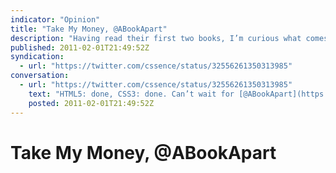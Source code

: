 ```yaml
---
indicator: "Opinion"
title: "Take My Money, @ABookApart"
description: "Having read their first two books, I’m curious what comes next."
published: 2011-02-01T21:49:52Z
syndication:
  - url: "https://twitter.com/cssence/status/32556261350313985"
conversation:
  - url: "https://twitter.com/cssence/status/32556261350313985"
    text: "HTML5: done, CSS3: done. Can’t wait for [@ABookApart](https://twitter.com/abookapart)’s book #3"
    posted: 2011-02-01T21:49:52Z
---
```


# Take My Money, @ABookApart

